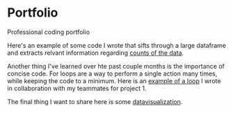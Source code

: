 # Portfolio
Professional coding portfolio

Here's an example of some code I wrote that sifts through a large dataframe and extracts relvant information regarding [counts of the data](https://github.com/reannpost/Portfolio/blob/master/Assignment%203%20Sample.md.webarchive).

Another thing I've learned over hte past couple months is the importance of concise code. For loops are a way to perform a single action many times, while keeping the code to a minimum. Here is an [example of a loop](forloop_example.md) I wrote in collaboration with my teammates for project 1.

The final thing I want to share here is some [datavisualization](datavis_example.md).
